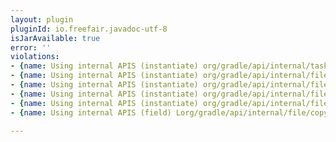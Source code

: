 ```yaml
---
layout: plugin
pluginId: io.freefair.javadoc-utf-8
isJarAvailable: true
error: ''
violations:
- {name: Using internal APIS (instantiate) org/gradle/api/internal/tasks/DefaultSourceSet}
- {name: Using internal APIS (instantiate) org/gradle/api/internal/file/UnionFileCollection}
- {name: Using internal APIS (instantiate) org/gradle/api/internal/file/UnionFileTree}
- {name: Using internal APIS (instantiate) org/gradle/api/internal/file/UnionFileCollection}
- {name: Using internal APIS (instantiate) org/gradle/api/internal/file/UnionFileCollection}
- {name: Using internal APIS (field) Lorg/gradle/api/internal/file/copy/CopySpecInternal;}

---
```

